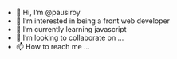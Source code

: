 - 👋 Hi, I’m @pausiroy
- 👀 I’m interested in being a front web developer
- 🌱 I’m currently learning javascript
- 💞️ I’m looking to collaborate on ...
- 📫 How to reach me ...

<!---
pausiroy/pausiroy is a ✨ special ✨ repository because its `README.md` (this file) appears on your GitHub profile.
You can click the Preview link to take a look at your changes.
--->
